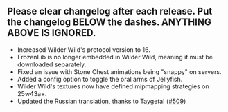 Please clear changelog after each release.
Put the changelog BELOW the dashes. ANYTHING ABOVE IS IGNORED.
-----------------
- Increased Wilder Wild's protocol version to 16.
- FrozenLib is no longer embedded in Wilder Wild, meaning it must be downloaded separately.
- Fixed an issue with Stone Chest animations being "snappy" on servers.
- Added a config option to toggle the oral arms of Jellyfish.
- Wilder Wild's textures now have defined mipmapping strategies on 25w43a+.
- Updated the Russian translation, thanks to Taygeta! ([#509](https://github.com/FrozenBlock/WilderWild/pull/509))

